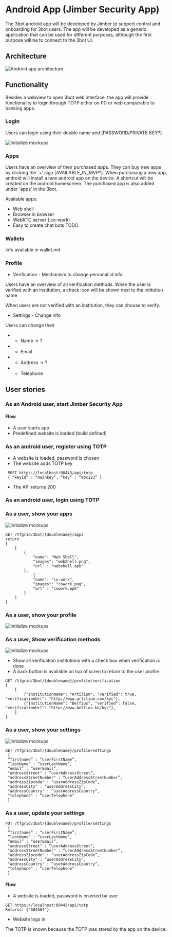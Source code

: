 # Android App (Jimber Security App)

The 3bot android app will be developed by Jimber to support control and onboarding for 3bot users. The app will be developed as a generic application that can be used for different purposes, although the first purpose will be to connect to the 3bot UI.

## Architecture

![Android app architecture](./images/androidapp.svg)

## Functionality
Besides a webview to open 3bot web interface, the app will provide functionality to login through TOTP either on PC or web comparable to banking apps.

### Login

Users can login using their double name and [PASSWORD/PRIVATE KEY?]

![Initialize mockups](./images/tbotLogin.png)

### Apps

Users have an overview of their purchased apps. 
They can buy new apps by clicking the '+' sign [AVAILABLE_IN_MVP?].
When purchasing a new app, android will install a new android app on the device. A shortcut will be created on the android homescreen.
The purchased app is also added under 'apps' in the 3bot.


Available apps: 

 * Web shell
 * Browser in browser
 * WebRTC server ( co-work)
 * Easy to create chat bots TODO

 
### Wallets

Info available in wallet.md
 
### Profile

* Verification - Mechanism to change personal id info

Users have an overview of all verification methods. When the user is verified with an institution, a check icon will be shown next to the intitution name

When users are not verified with an institution, they can choose to verify.

* Settings - Change info

Users can change their 
* * Name -> ?
* * Email
* * Address -> ?
* * Telephone


## User stories

### As an Android user, start Jimber Security App

#### Flow
* A user starts app
* Predefined website is loaded (build defined)


### As an android user, register using TOTP
* A website is loaded, password is chosen
* The website adds TOTP key
```
 POST https://localhost:80443/api/totp 
 { “keyid” : “mainkey”, “key” : “abc123” }
```     
* The API returns 200


### As an android user, login using TOTP



### As a user, show your apps

![Initialize mockups](./images/tbotApps.png)

```
GET /tfgrid/3bot/{doublename}/apps
return 
{
    [
        {
            "name": "Web Shell",
            "images": "webShell.png",
            "url" : "webshell.apk"
        },
            {
            "name": "co-work",
            "images": "cowork.png",
            "url" : "cowork.apk"
        }
    ]
}
```
### As a user, show your profile

![Initialize mockups](./images/tbotProfile.png)


### As a user, Show verification methods

![Initialize mockups](./images/tbotProfileVerification.png)

* Show all verification institutions with a check box when verification is done
* A back button is available on top of scren to return to the user profile

```
GET /tfgrid/3bot/{doublename}/profile/verification
{
    [
        {"InstitutionName": "Artilium", "verified": true, "verificationUrl": "http://www.artilium.com/kyc"},
        {"InstitutionName": "Belfius", "verified": false, "verificationUrl": "http://www.belfius.be/kyc"},
    ]
}
```

### As a user, show your settings

![Initialize mockups](./images/tbotProfileSettings.png)


```
GET /tfgrid/3bot/{doublename}/profile/settings
 {
 “firstname” : “userFirstName”, 
 “lastName” : “userLastName”, 
 “email” : “userEmail”, 
 "addressStreet" : “userAddressStreet”,
 "addressStreetNumber" : “userAddressStreetNumber”,
 "addressZipcode" : “userAddressZipCode”,
 "addressCity" : “userAddressCity”,
 "addressCountry" : “userAddressCountry”, 
 "telephone" : “userTelephone"
 }
 ```

### As a user, update your settings


```
PUT /tfgrid/3bot/{doublename}/profile/settings
 {
 “firstname” : “userFirstName”, 
 “lastName” : “userLastName”, 
 “email” : “userEmail”, 
 "addressStreet" : “userAddressStreet”,
 "addressStreetNumber" : “userAddressStreetNumber”,
 "addressZipcode" : “userAddressZipCode”,
 "addressCity" : “userAddressCity”,
 "addressCountry" : “userAddressCountry”, 
 "telephone" : “userTelephone"
 }
 ```

#### Flow

* A website is loaded, password is inserted by user
```
GET https://localhost:80443/api/totp
Returns: {"584564"}
```
* Website logs in


The TOTP is known because the TOTP was stored by the app on the device.





